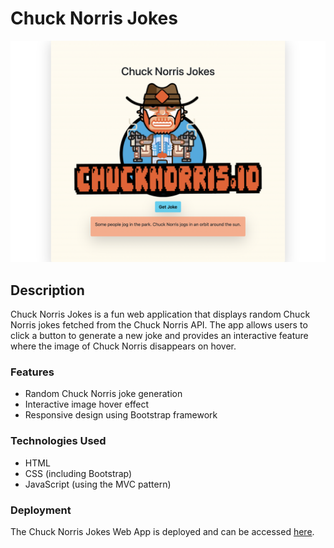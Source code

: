 # Chuck Norris Jokes 

![Screenshot](chuckNorrisJokes.png)

## Description

Chuck Norris Jokes is a fun web application that displays random Chuck Norris jokes fetched from the Chuck Norris API. The app allows users to click a button to generate a new joke and provides an interactive feature where the image of Chuck Norris disappears on hover.

### Features

- Random Chuck Norris joke generation
- Interactive image hover effect
- Responsive design using Bootstrap framework

### Technologies Used

- HTML
- CSS (including Bootstrap)
- JavaScript (using the MVC pattern)

### Deployment

The Chuck Norris Jokes Web App is deployed and can be accessed [here](https://tijanamilenkovic-chuck-norris-jokes.netlify.app).
 

